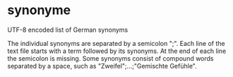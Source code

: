# synonyme
UTF-8 encoded list of German synonyms

The individual synonyms are separated by a semicolon ";". Each line of the text file starts with a term followed by its synonyms. At the end of each line the semicolon is missing. Some synonyms consist of compound words separated by a space, such as "Zweifel";...;"Gemischte Gefühle".
